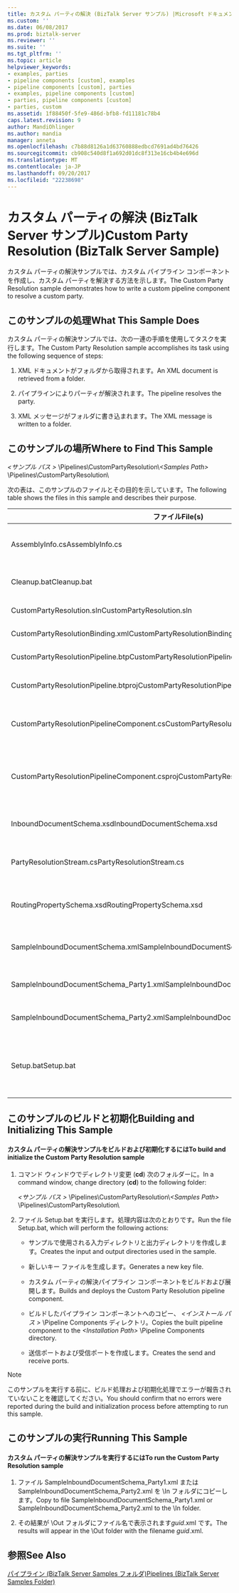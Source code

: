 ```yaml
---
title: カスタム パーティの解決 (BizTalk Server サンプル) |Microsoft ドキュメント
ms.custom: ''
ms.date: 06/08/2017
ms.prod: biztalk-server
ms.reviewer: ''
ms.suite: ''
ms.tgt_pltfrm: ''
ms.topic: article
helpviewer_keywords:
- examples, parties
- pipeline components [custom], examples
- pipeline components [custom], parties
- examples, pipeline components [custom]
- parties, pipeline components [custom]
- parties, custom
ms.assetid: 1f88450f-5fe9-486d-bfb8-fd11181c78b4
caps.latest.revision: 9
author: MandiOhlinger
ms.author: mandia
manager: anneta
ms.openlocfilehash: c7b88d8126a1d63760888edbcd7691ad4bd76426
ms.sourcegitcommit: cb908c540d8f1a692d01dc8f313e16cb4b4e696d
ms.translationtype: MT
ms.contentlocale: ja-JP
ms.lasthandoff: 09/20/2017
ms.locfileid: "22238698"
---
```

# <a name="custom-party-resolution-biztalk-server-sample"></a><span data-ttu-id="f7c2b-102">カスタム パーティの解決 (BizTalk Server サンプル)</span><span class="sxs-lookup"><span data-stu-id="f7c2b-102">Custom Party Resolution (BizTalk Server Sample)</span></span>
<span data-ttu-id="f7c2b-103">カスタム パーティの解決サンプルでは、カスタム パイプライン コンポーネントを作成し、カスタム パーティを解決する方法を示します。</span><span class="sxs-lookup"><span data-stu-id="f7c2b-103">The Custom Party Resolution sample demonstrates how to write a custom pipeline component to resolve a custom party.</span></span>  
  
## <a name="what-this-sample-does"></a><span data-ttu-id="f7c2b-104">このサンプルの処理</span><span class="sxs-lookup"><span data-stu-id="f7c2b-104">What This Sample Does</span></span>  
 <span data-ttu-id="f7c2b-105">カスタム パーティの解決サンプルでは、次の一連の手順を使用してタスクを実行します。</span><span class="sxs-lookup"><span data-stu-id="f7c2b-105">The Custom Party Resolution sample accomplishes its task using the following sequence of steps:</span></span>  
  
1.  <span data-ttu-id="f7c2b-106">XML ドキュメントがフォルダから取得されます。</span><span class="sxs-lookup"><span data-stu-id="f7c2b-106">An XML document is retrieved from a folder.</span></span>  
  
2.  <span data-ttu-id="f7c2b-107">パイプラインによりパーティが解決されます。</span><span class="sxs-lookup"><span data-stu-id="f7c2b-107">The pipeline resolves the party.</span></span>  
  
3.  <span data-ttu-id="f7c2b-108">XML メッセージがフォルダに書き込まれます。</span><span class="sxs-lookup"><span data-stu-id="f7c2b-108">The XML message is written to a folder.</span></span>  
  
## <a name="where-to-find-this-sample"></a><span data-ttu-id="f7c2b-109">このサンプルの場所</span><span class="sxs-lookup"><span data-stu-id="f7c2b-109">Where to Find This Sample</span></span>  
 <span data-ttu-id="f7c2b-110">*\<サンプル パス >* \Pipelines\CustomPartyResolution\\</span><span class="sxs-lookup"><span data-stu-id="f7c2b-110">*\<Samples Path>* \Pipelines\CustomPartyResolution\\</span></span>  
  
 <span data-ttu-id="f7c2b-111">次の表は、このサンプルのファイルとその目的を示しています。</span><span class="sxs-lookup"><span data-stu-id="f7c2b-111">The following table shows the files in this sample and describes their purpose.</span></span>  
  
|<span data-ttu-id="f7c2b-112">ファイル</span><span class="sxs-lookup"><span data-stu-id="f7c2b-112">File(s)</span></span>|<span data-ttu-id="f7c2b-113">Description</span><span class="sxs-lookup"><span data-stu-id="f7c2b-113">Description</span></span>|  
|---------------|-----------------|  
|<span data-ttu-id="f7c2b-114">AssemblyInfo.cs</span><span class="sxs-lookup"><span data-stu-id="f7c2b-114">AssemblyInfo.cs</span></span>|<span data-ttu-id="f7c2b-115">C# ソース ファイルのアセンブリ情報です。</span><span class="sxs-lookup"><span data-stu-id="f7c2b-115">Assembly information C# source file.</span></span>|  
|<span data-ttu-id="f7c2b-116">Cleanup.bat</span><span class="sxs-lookup"><span data-stu-id="f7c2b-116">Cleanup.bat</span></span>|<span data-ttu-id="f7c2b-117">クリーンアップ バッチ ファイルです。</span><span class="sxs-lookup"><span data-stu-id="f7c2b-117">Cleanup batch file.</span></span>|  
|<span data-ttu-id="f7c2b-118">CustomPartyResolution.sln</span><span class="sxs-lookup"><span data-stu-id="f7c2b-118">CustomPartyResolution.sln</span></span>|<span data-ttu-id="f7c2b-119">ソリューション ファイルです。</span><span class="sxs-lookup"><span data-stu-id="f7c2b-119">Solution file.</span></span>|  
|<span data-ttu-id="f7c2b-120">CustomPartyResolutionBinding.xml</span><span class="sxs-lookup"><span data-stu-id="f7c2b-120">CustomPartyResolutionBinding.xml</span></span>|<span data-ttu-id="f7c2b-121">バインド ファイルです。</span><span class="sxs-lookup"><span data-stu-id="f7c2b-121">Binding file.</span></span>|  
|<span data-ttu-id="f7c2b-122">CustomPartyResolutionPipeline.btp</span><span class="sxs-lookup"><span data-stu-id="f7c2b-122">CustomPartyResolutionPipeline.btp</span></span>|<span data-ttu-id="f7c2b-123">パイプライン ファイルです。</span><span class="sxs-lookup"><span data-stu-id="f7c2b-123">Pipeline file.</span></span>|  
|<span data-ttu-id="f7c2b-124">CustomPartyResolutionPipeline.btproj</span><span class="sxs-lookup"><span data-stu-id="f7c2b-124">CustomPartyResolutionPipeline.btproj</span></span>|<span data-ttu-id="f7c2b-125">パイプライン プロジェクト ファイルです。</span><span class="sxs-lookup"><span data-stu-id="f7c2b-125">Pipeline project file.</span></span>|  
|<span data-ttu-id="f7c2b-126">CustomPartyResolutionPipelineComponent.cs</span><span class="sxs-lookup"><span data-stu-id="f7c2b-126">CustomPartyResolutionPipelineComponent.cs</span></span>|<span data-ttu-id="f7c2b-127">パイプライン コンポーネント C# ソース コードです。</span><span class="sxs-lookup"><span data-stu-id="f7c2b-127">Pipeline component C# source code.</span></span>|  
|<span data-ttu-id="f7c2b-128">CustomPartyResolutionPipelineComponent.csproj</span><span class="sxs-lookup"><span data-stu-id="f7c2b-128">CustomPartyResolutionPipelineComponent.csproj</span></span>|<span data-ttu-id="f7c2b-129">パイプライン コンポーネント Visual Studio プロジェクト ファイルです。</span><span class="sxs-lookup"><span data-stu-id="f7c2b-129">Pipeline component Visual Studio project file.</span></span>|  
|<span data-ttu-id="f7c2b-130">InboundDocumentSchema.xsd</span><span class="sxs-lookup"><span data-stu-id="f7c2b-130">InboundDocumentSchema.xsd</span></span>|<span data-ttu-id="f7c2b-131">受信ドキュメント スキーマです。</span><span class="sxs-lookup"><span data-stu-id="f7c2b-131">Inbound document schema.</span></span>|  
|<span data-ttu-id="f7c2b-132">PartyResolutionStream.cs</span><span class="sxs-lookup"><span data-stu-id="f7c2b-132">PartyResolutionStream.cs</span></span>|<span data-ttu-id="f7c2b-133">パーティの解決ストリーム C# ソース コードです。</span><span class="sxs-lookup"><span data-stu-id="f7c2b-133">Party resolution stream C# source code.</span></span>|  
|<span data-ttu-id="f7c2b-134">RoutingPropertySchema.xsd</span><span class="sxs-lookup"><span data-stu-id="f7c2b-134">RoutingPropertySchema.xsd</span></span>|<span data-ttu-id="f7c2b-135">ルーティング プロパティ スキーマ ファイルです。</span><span class="sxs-lookup"><span data-stu-id="f7c2b-135">Routing property schema file.</span></span>|  
|<span data-ttu-id="f7c2b-136">SampleInboundDocumentSchema.xml</span><span class="sxs-lookup"><span data-stu-id="f7c2b-136">SampleInboundDocumentSchema.xml</span></span>|<span data-ttu-id="f7c2b-137">受信ドキュメント スキーマ ファイルです。</span><span class="sxs-lookup"><span data-stu-id="f7c2b-137">Inbound document schema file.</span></span>|  
|<span data-ttu-id="f7c2b-138">SampleInboundDocumentSchema_Party1.xml</span><span class="sxs-lookup"><span data-stu-id="f7c2b-138">SampleInboundDocumentSchema_Party1.xml</span></span>|<span data-ttu-id="f7c2b-139">サンプル データ インスタンスです。</span><span class="sxs-lookup"><span data-stu-id="f7c2b-139">Sample data instance.</span></span>|  
|<span data-ttu-id="f7c2b-140">SampleInboundDocumentSchema_Party2.xml</span><span class="sxs-lookup"><span data-stu-id="f7c2b-140">SampleInboundDocumentSchema_Party2.xml</span></span>|<span data-ttu-id="f7c2b-141">サンプル データ インスタンスです。</span><span class="sxs-lookup"><span data-stu-id="f7c2b-141">Sample data instance.</span></span>|  
|<span data-ttu-id="f7c2b-142">Setup.bat</span><span class="sxs-lookup"><span data-stu-id="f7c2b-142">Setup.bat</span></span>|<span data-ttu-id="f7c2b-143">サンプル パイプライン コンポーネント バッチ ファイルをビルドおよび設定します。</span><span class="sxs-lookup"><span data-stu-id="f7c2b-143">Build and setup sample pipeline component batch file.</span></span>|  
  
## <a name="building-and-initializing-this-sample"></a><span data-ttu-id="f7c2b-144">このサンプルのビルドと初期化</span><span class="sxs-lookup"><span data-stu-id="f7c2b-144">Building and Initializing This Sample</span></span>  
  
#### <a name="to-build-and-initialize-the-custom-party-resolution-sample"></a><span data-ttu-id="f7c2b-145">カスタム パーティの解決サンプルをビルドおよび初期化するには</span><span class="sxs-lookup"><span data-stu-id="f7c2b-145">To build and initialize the Custom Party Resolution sample</span></span>  
  
1.  <span data-ttu-id="f7c2b-146">コマンド ウィンドウでディレクトリ変更 (**cd**) 次のフォルダーに。</span><span class="sxs-lookup"><span data-stu-id="f7c2b-146">In a command window, change directory (**cd**) to the following folder:</span></span>  
  
     <span data-ttu-id="f7c2b-147">*\<サンプル パス >* \Pipelines\CustomPartyResolution\\</span><span class="sxs-lookup"><span data-stu-id="f7c2b-147">*\<Samples Path>* \Pipelines\CustomPartyResolution\\</span></span>  
  
2.  <span data-ttu-id="f7c2b-148">ファイル Setup.bat を実行します。処理内容は次のとおりです。</span><span class="sxs-lookup"><span data-stu-id="f7c2b-148">Run the file Setup.bat, which will perform the following actions:</span></span>  
  
    -   <span data-ttu-id="f7c2b-149">サンプルで使用される入力ディレクトリと出力ディレクトリを作成します。</span><span class="sxs-lookup"><span data-stu-id="f7c2b-149">Creates the input and output directories used in the sample.</span></span>  
  
    -   <span data-ttu-id="f7c2b-150">新しいキー ファイルを生成します。</span><span class="sxs-lookup"><span data-stu-id="f7c2b-150">Generates a new key file.</span></span>  
  
    -   <span data-ttu-id="f7c2b-151">カスタム パーティの解決パイプライン コンポーネントをビルドおよび展開します。</span><span class="sxs-lookup"><span data-stu-id="f7c2b-151">Builds and deploys the Custom Party Resolution pipeline component.</span></span>  
  
    -   <span data-ttu-id="f7c2b-152">ビルドしたパイプライン コンポーネントへのコピー、 *\<インストール パス >* \Pipeline Components ディレクトリ。</span><span class="sxs-lookup"><span data-stu-id="f7c2b-152">Copies the built pipeline component to the *\<Installation Path>* \Pipeline Components directory.</span></span>  
  
    -   <span data-ttu-id="f7c2b-153">送信ポートおよび受信ポートを作成します。</span><span class="sxs-lookup"><span data-stu-id="f7c2b-153">Creates the send and receive ports.</span></span>  
  
> [!NOTE]
>  <span data-ttu-id="f7c2b-154">このサンプルを実行する前に、ビルド処理および初期化処理でエラーが報告されていないことを確認してください。</span><span class="sxs-lookup"><span data-stu-id="f7c2b-154">You should confirm that no errors were reported during the build and initialization process before attempting to run this sample.</span></span>  
  
## <a name="running-this-sample"></a><span data-ttu-id="f7c2b-155">このサンプルの実行</span><span class="sxs-lookup"><span data-stu-id="f7c2b-155">Running This Sample</span></span>  
  
#### <a name="to-run-the-custom-party-resolution-sample"></a><span data-ttu-id="f7c2b-156">カスタム パーティの解決サンプルを実行するには</span><span class="sxs-lookup"><span data-stu-id="f7c2b-156">To run the Custom Party Resolution sample</span></span>  
  
1.  <span data-ttu-id="f7c2b-157">ファイル SampleInboundDocumentSchema_Party1.xml または SampleInboundDocumentSchema_Party2.xml を \In フォルダにコピーします。</span><span class="sxs-lookup"><span data-stu-id="f7c2b-157">Copy to file SampleInboundDocumentSchema_Party1.xml or SampleInboundDocumentSchema_Party2.xml to the \In folder.</span></span>  
  
2.  <span data-ttu-id="f7c2b-158">その結果が \Out フォルダにファイル名で表示されます*guid*.xml です。</span><span class="sxs-lookup"><span data-stu-id="f7c2b-158">The results will appear in the \Out folder with the filename *guid*.xml.</span></span>  
  
## <a name="see-also"></a><span data-ttu-id="f7c2b-159">参照</span><span class="sxs-lookup"><span data-stu-id="f7c2b-159">See Also</span></span>  
 [<span data-ttu-id="f7c2b-160">パイプライン (BizTalk Server Samples フォルダ)</span><span class="sxs-lookup"><span data-stu-id="f7c2b-160">Pipelines (BizTalk Server Samples Folder)</span></span>](../core/pipelines-biztalk-server-samples-folder.md)